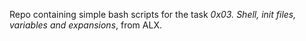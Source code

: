 Repo containing simple bash scripts for the task *0x03. Shell, init files, variables and expansions*, from ALX.
